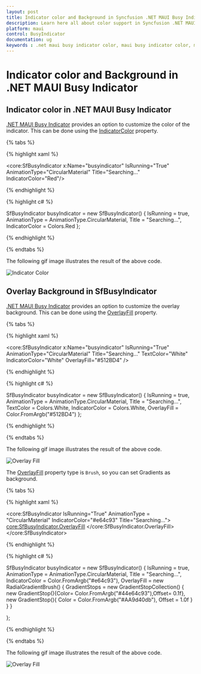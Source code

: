 ```yaml
---
layout: post
title: Indicator color and Background in Syncfusion .NET MAUI Busy Indicator.
description: Learn here all about color support in Syncfusion .NET MAUI Busy Indicator control (SfBusyIndicator) and more.
platform: maui
control: BusyIndicator
documentation: ug
keywords : .net maui busy indicator color, maui busy indicator color, maui busy indicator customize.
---
```

# Indicator color and Background in .NET MAUI Busy Indicator

## Indicator color in .NET MAUI Busy Indicator 

[.NET MAUI Busy Indicator](https://help.syncfusion.com/cr/maui/Syncfusion.Maui.Core.SfBusyIndicator.html?tabs=tabid-1) provides an option to customize the color of the indicator. This can be done using the [IndicatorColor](https://help.syncfusion.com/cr/maui/Syncfusion.Maui.Core.SfBusyIndicator.html#Syncfusion_Maui_Core_SfBusyIndicator_IndicatorColor) property.

{% tabs %}

{% highlight xaml %}

    
<core:SfBusyIndicator x:Name="busyindicator"
                      IsRunning="True"
                      AnimationType="CircularMaterial"
                      Title="Searching..."
                      IndicatorColor="Red"/>           
 
{% endhighlight %}

{% highlight c# %}

SfBusyIndicator busyIndicator = new SfBusyIndicator()
{
    IsRunning = true,
    AnimationType = AnimationType.CircularMaterial,
    Title = "Searching...",
    IndicatorColor = Colors.Red
};

{% endhighlight %}

{% endtabs %}

The following gif image illustrates the result of the above code.

![Indicator Color](Images/IndicatorColor/IndicatorColor.png)

## Overlay Background in SfBusyIndicator

[.NET MAUI Busy Indicator](https://help.syncfusion.com/cr/maui/Syncfusion.Maui.Core.SfBusyIndicator.html) provides an option to customize the overlay background. This can be done using the [OverlayFill](https://help.syncfusion.com/cr/maui/Syncfusion.Maui.Core.SfBusyIndicator.html#Syncfusion_Maui_Core_SfBusyIndicator_OverlayFill)  property.

{% tabs %}

{% highlight xaml %}

<core:SfBusyIndicator x:Name="busyindicator"
                      IsRunning="True"
                      AnimationType="CircularMaterial"
                      Title="Searching..."
                      TextColor="White"
                      IndicatorColor="White"
                      OverlayFill="#512BD4" />       

{% endhighlight %}

{% highlight c# %}

SfBusyIndicator busyIndicator = new SfBusyIndicator()
{
    IsRunning = true,
    AnimationType = AnimationType.CircularMaterial,
    Title = "Searching...",
    TextColor = Colors.White,
    IndicatorColor = Colors.White,
    OverlayFill = Color.FromArgb("#512BD4")
};
 
{% endhighlight %}

{% endtabs %}

The following gif image illustrates the result of the above code.

![Overlay Fill](Images/IndicatorColor/OverlayFillColor.png)

The [OverlayFill](https://help.syncfusion.com/cr/maui/Syncfusion.Maui.Core.SfBusyIndicator.html#Syncfusion_Maui_Core_SfBusyIndicator_OverlayFill) property type is `Brush`, so you can set Gradients as background.

{% tabs %}

{% highlight xaml %}

<core:SfBusyIndicator IsRunning="True" 
                      AnimationType = "CircularMaterial"
                      IndicatorColor="#e64c93" 
                      Title="Searching...">
    <core:SfBusyIndicator.OverlayFill>
        <RadialGradientBrush>
            <GradientStop Color="#44e64c93"
                Offset="0.1" />
            <GradientStop Color="#AA9d40db"
                Offset="1.0" />
        </RadialGradientBrush>
    </core:SfBusyIndicator.OverlayFill>
</core:SfBusyIndicator>  

{% endhighlight %}

{% highlight c# %}
  
SfBusyIndicator busyIndicator = new SfBusyIndicator()
{
    IsRunning = true,
    AnimationType = AnimationType.CircularMaterial,
    Title = "Searching...",
    IndicatorColor = Color.FromArgb("#e64c93"),
    OverlayFill = new RadialGradientBrush()
    {
        GradientStops = new GradientStopCollection()
                            {
                                new GradientStop(){Color= Color.FromArgb("#44e64c93"),Offset= 0.1f},
                                new GradientStop(){ Color = Color.FromArgb("#AA9d40db"), Offset = 1.0f }
                            }
    }

};

{% endhighlight %}

{% endtabs %}

The following gif image illustrates the result of the above code.

![Overlay Fill](Images/IndicatorColor/OverlayFillBrush.png)

